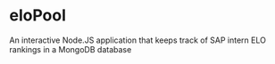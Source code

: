 # eloPool
An interactive Node.JS application that keeps track of SAP intern ELO rankings in a MongoDB database
